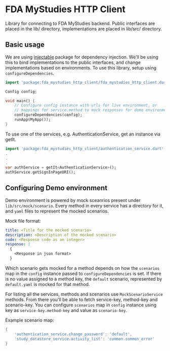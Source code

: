 # FDA MyStudies HTTP Client

Library for connecting to FDA MyStudies backend. Public interfaces are placed
in the lib/ directory, implementations are placed in lib/src/ directory.

## Basic usage

We are using [injectable](https://pub.dev/packages/injectable) package for
dependency injection. We'll be using this to bind implementations to the
public interfaces, and change implementations based on environments. To
use this library, setup using `configureDependencies`.

```dart
import 'package:fda_mystudies_http_client/fda_mystudies_http_client.dart';

Config config;

void main() {
    // Configure config instance with urls for live environment, or
    // mappings for service.method to mock responses for demo environment.
    configureDependencies(config);
    runApp(MyApp());
}
```

To use one of the services, e.g. AuthenticationService, get an instance
via getIt.

```dart
import 'package:fda_mystudies_http_client/authentication_service.dart';
.
.
.
var authService = getIt<AuthenticationService>();
authService.getSignInPageURI();
```

## Configuring Demo environment

Demo environment is powered by mock sceanrios present under `lib/src/mock/scenario`.
Every method in every service has a directory for it, and `yaml` files to
represent the mocked scenarios.

Mock file format:

```yaml
title: <Title for the mocked scenario>
description: <Description of the mocked scenario>
code: <Response code as an integer>
response: |
  {
    <Response in json format>
  }
```

Which scenario gets mocked for a method depends on how the `scenarios` map in
the `config` instance passed to `configureDependencies` is set. If there is
no value assigned to a method key, the `default` scenario, represented by
`default.yaml` is mocked for that method.

For listing all the services, methods and scenarios use `MockScenarioService`
methods. From there you'll be able to fetch service-key, method-key and
scenario-key. You can configure `scenarios` map in `config` instance using
key as `service-key.method-key` and value as `scenario-key`.

Example scenario map:

```dart
{
    'authentication_service.change_password': 'default',
    'study_datastore_service.activity_list': 'common.common_error'
}
```
